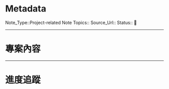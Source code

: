 # Metadata

Note_Type::Project-related Note
Topics::
Source_Url::
Status:: 👶

---

# 專案內容

---

# 進度追蹤
